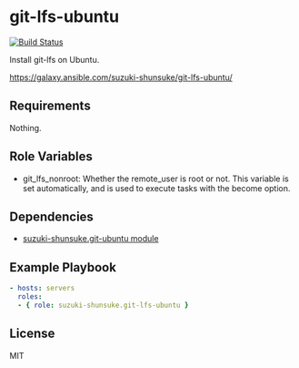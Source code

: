 git-lfs-ubuntu
===============

[![Build Status](https://travis-ci.org/suzuki-shunsuke/ansible-git-lfs-ubuntu.svg?branch=master)](https://travis-ci.org/suzuki-shunsuke/ansible-git-lfs-ubuntu)

Install git-lfs on Ubuntu.

https://galaxy.ansible.com/suzuki-shunsuke/git-lfs-ubuntu/

Requirements
------------

Nothing.

Role Variables
--------------

* git_lfs_nonroot: Whether the remote_user is root or not. This variable is set automatically, and is used to execute tasks with the become option.

Dependencies
------------

* [suzuki-shunsuke.git-ubuntu module](https://galaxy.ansible.com/suzuki-shunsuke/git-ubuntu/)

Example Playbook
----------------

```yaml
- hosts: servers
  roles:
  - { role: suzuki-shunsuke.git-lfs-ubuntu }
```

License
-------

MIT

